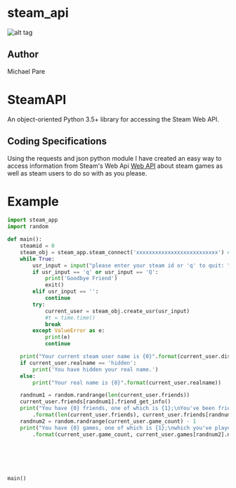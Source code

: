 # steam_api
![alt tag](http://2.bp.blogspot.com/_pCYGtGEULgk/S9YnaepswpI/AAAAAAAAAFM/l5Vly2qgeEc/s1600/2000px-Steam_logo.svg.png)
## Author
Michael Pare

SteamAPI 
========
An object-oriented Python 3.5+ library for accessing the Steam Web API.

## Coding Specifications
Using the requests and json python module I have created an easy way to access information from Steam's Web Api 
[Web API](http://steamcommunity.com/dev) about steam games as well as steam users to do so with as you please.

# Example

```python
import steam_app
import random 

def main():
    steamid = 0
    steam_obj = steam_app.steam_connect('xxxxxxxxxxxxxxxxxxxxxxxxxx') #ENTER YOUR API CODE HERE
    while True:
        usr_input = input("please enter your steam id or 'q' to quit: ")
        if usr_input == 'q' or usr_input == 'Q':
            print('Goodbye Friend')
            exit()
        elif usr_input == '':
            continue
        try:
            current_user = steam_obj.create_usr(usr_input)
            #t = time.time()
            break
        except ValueError as e:
            print(e)
            continue

    print("Your current steam user name is {0}".format(current_user.display_name))
    if current_user.realname == 'hidden':
        print('You have hidden your real name.')
    else:
        print("Your real name is {0}".format(current_user.realname))

    randnum1 = random.randrange(len(current_user.friends))
    current_user.friends[randnum1].friend_get_info()
    print("You have {0} friends, one of which is {1};\nYou've been friends since {2}"
        .format(len(current_user.friends), current_user.friends[randnum1].display_name, current_user.friends[randnum1].friend_since))
    randnum2 = random.randrange(current_user.game_count) - 1
    print("You have {0} games, one of which is {1};\nwhich you've played for {2} minutes"
        .format(current_user.game_count, current_user.games[randnum2].name, current_user.games[randnum2].playtime_forever))


    
    


main()
    
```



